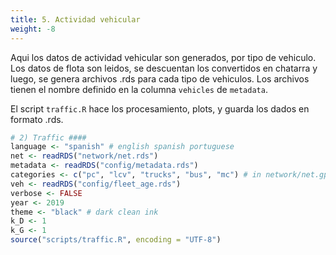 ```yaml
---
title: 5. Actividad vehicular
weight: -8
---
```


Aqui los datos de actividad vehicular son generados, por tipo de vehiculo. 
Los datos de flota son leidos, se descuentan los convertidos en chatarra
y luego, se genera archivos .rds para cada tipo de vehiculos.
Los archivos tienen el nombre definido
en la columna `vehicles` de `metadata`.

El script `traffic.R` hace los procesamiento, plots, y guarda los dados en formato .rds.

```r
# 2) Traffic ####
language <- "spanish" # english spanish portuguese
net <- readRDS("network/net.rds")
metadata <- readRDS("config/metadata.rds")
categories <- c("pc", "lcv", "trucks", "bus", "mc") # in network/net.gpkg
veh <- readRDS("config/fleet_age.rds")
verbose <- FALSE
year <- 2019
theme <- "black" # dark clean ink
k_D <- 1
k_G <- 1
source("scripts/traffic.R", encoding = "UTF-8")
```

